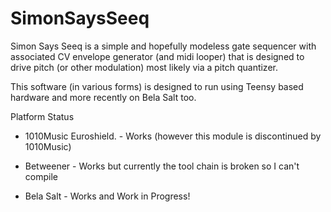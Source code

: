 # SimonSaysSeeq
Simon Says Seeq is a simple and hopefully modeless gate sequencer with associated CV envelope generator (and midi looper) that is designed to drive pitch (or other modulation) most likely via a pitch quantizer.

This software (in various forms) is designed to run using Teensy based hardware and more recently on Bela Salt too.

 
Platform                  Status


* 1010Music Euroshield.     - Works (however this module is discontinued by 1010Music)

* Betweener                 - Works but currently the tool chain is broken so I can't compile

* Bela Salt                 - Works and Work in Progress! 





